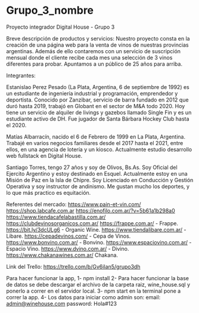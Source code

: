 # Grupo_3_nombre

Proyecto integrador Digital House - Grupo 3

Breve descripción de productos y servicios:
Nuestro proyecto consta en la creación de una página web para la venta de vinos de nuestras provincias argentinas. Además de ello contaremos con un servicio de suscripción mensual donde el cliente recibe cada mes una selección de 3 vinos diferentes para probar. Apuntamos a un público de 25 años para arriba.

Integrantes:

Estanislao Perez Pesado (La Plata, Argentina, 6 de septiembre de 1992) es un estudiante de ingeniería industrial y programación, emprendedor y deportista. Conocido por Zanzibar, servicio de barra fundado en 2012 que duró hasta 2019, trabajó en Globant en el sector de M&A todo 2020. Hoy tiene un servicio de alquiler de livings y gazebos llamado Single Fin y es un estudiante activo de DH. Fue jugador de Santa Bárbara Hockey Club hasta el 2020.

Matías Albarracín, nacido el 6 de Febrero de 1999 en La Plata, Argentina. Trabajé en varios negocios familiares desde el 2017 hasta el 2021, entre ellos, en una agencia de lotería y un kiosco. Actualmente estudio desarrollo web fullstack en Digital House.

Santiago Torres, tengo 27 años y soy de Olivos, Bs.As. Soy Oficial del Ejercito Argentino y estoy destinado en Esquel. Actualmente estoy en una Misión de Paz en la Isla de Chipre. Soy Licenciado en Conducción y Gestión Operativa y soy instructor de andinismo. Me gustan mucho los deportes, y lo que más practico es equitación.


Referentes del mercado:
https://www.pain-et-vin.com/
https://shop.labcafe.com.ar
https://enofilo.com.ar/?v=5b61a1b298a0
https://www.tiendacafelabastilla.com.ar/
https://clubdevinosorganicos.com.ar/
https://frappe.com.ar/ - Frappe.
https://bit.ly/3dcULg6 - Organic Wine.
https://www.tiendalibare.com.ar/ - Libare.
https://cepadevinos.com/ - Cepa de Vinos.
https://www.bonvino.com.ar/ - Bonvino.
https://www.espaciovino.com.ar/ - Espacio Vino.
https://www.dvino.com.ar/ - Divino.
https://www.chakanawines.com.ar/ Chakana.

Link del Trello: https://trello.com/b/Gv6iIan5/grupo3dh

Para hacer funcionar la app,
1- npm install
2- Para hacer funcionar la base de datos se debe descargar el archivo de la carpeta raiz, wine_house.sql y ponerlo a correr en el servidor local.
3- npm start en la terminal pone a correr la app.
4- Los datos para iniciar como admin son: email: admin@winehouse.com password: Hola#123




